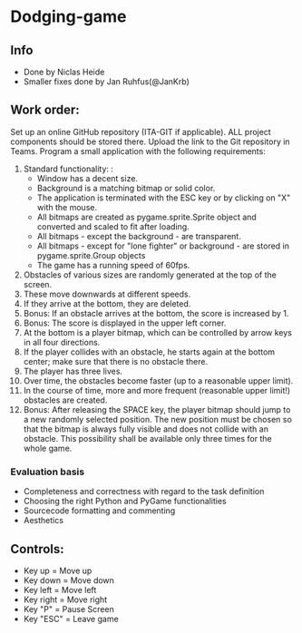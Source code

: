 # Dodging-game

## Info

- Done by Niclas Heide
- Smaller fixes done by Jan Ruhfus(@JanKrb)

## Work order:

Set up an online GitHub repository (ITA-GIT if applicable). ALL project components should be stored there. Upload the link to the Git repository in Teams. Program a small application with the following requirements: 

1. Standard functionality: : 
   - Window has a decent size. 
   - Background is a matching bitmap or solid color. 
   - The application is terminated with the ESC key or by clicking on "X" with the mouse. 
   - All bitmaps are created as pygame.sprite.Sprite object and converted and scaled to fit after loading. 
   - All bitmaps - except the background - are transparent. 
   - All bitmaps - except for "lone fighter" or background - are stored in pygame.sprite.Group objects
   - The game has a running speed of 60fps. 
2.  Obstacles of various sizes are randomly generated at the top of the screen.  
3.  These move downwards at different speeds.  
4. If they arrive at the bottom, they are deleted.
5.  Bonus: If an obstacle arrives at the bottom, the score is increased by 1. 
6.  Bonus: The score is displayed in the upper left corner. 
7.  At the bottom is a player bitmap, which can be controlled by arrow keys in all four directions. 
8.   If the player collides with an obstacle, he starts again at the bottom center; make sure that there is no obstacle there. 
9.  The player has three lives. 
10. Over time, the obstacles become faster (up to a reasonable upper limit).  
11. In the course of time, more and more frequent (reasonable upper limit!) obstacles are created.
12. Bonus: After releasing the SPACE key, the player bitmap should jump to a new randomly selected position. The new position must be chosen so that the bitmap is always fully visible and does not collide with an obstacle. This possibility shall be available only three times for the whole game.

### Evaluation basis 

- Completeness and correctness with regard to the task definition
- Choosing the right Python and PyGame functionalities 
- Sourcecode formatting and commenting 
- Aesthetics 

## Controls:

- Key up = Move up
- Key down = Move down
- Key left = Move left
- Key right = Move right
- Key "P" = Pause Screen
- Key "ESC" = Leave game

